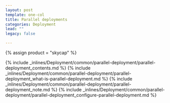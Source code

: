 ```yaml
---
layout: post
template: one-col
title: Parallel deployments
categories: Deployment
lead: ""
legacy: false

---
```

{% assign product = "skycap" %}

{% include _inlines/Deployment/common/parallel-deployment/parallel-deployment_contents.md %}
{% include _inlines/Deployment/common/parallel-deployment/parallel-deployment_what-is-parallel-deployment.md %}
{% include _inlines/Deployment/common/parallel-deployment/parallel-deployment_note.md %}
{% include _inlines/Deployment/common/parallel-deployment/parallel-deployment_configure-parallel-deployment.md %}
